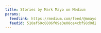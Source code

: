```yaml
---
title: Stories by Mark Mayo on Medium
params:
  feedlink: https://medium.com/feed/@mmayo
  feedid: 510af60c0806f09e3e08ce4cbf98d0d2
---
```

